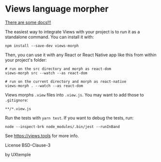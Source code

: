 # Views language morpher

[There are some docs!!!](https://github.com/viewsdx/docs)

The easiest way to integrate Views with your project is to run it as a
standalone command. You can install it with:

```
npm install --save-dev views-morph
```

Then, you can use it with any React or React Native app like this from within
your project's folder:

```
# run on the src directory and morph as react-dom
views-morph src --watch --as react-dom

# run on the current directory and morph as react-native
views-morph . --watch --as react-dom
```

Views morphs `.view` files into `.view.js`. You may want to add those to `.gitignore`:

```
**/*.view.js
```

Run the tests with `yarn test`. If you want to debug the tests, run:
```
node --inspect-brk node_modules/.bin/jest --runInBand
```

See https://views.tools for more info.

License BSD-Clause-3

by UXtemple
